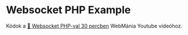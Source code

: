 # Websocket PHP Example

Kódok a [🤔 Websocket PHP-val 30 percben](https://youtu.be/H7NQd2X7ZyI) WebMánia Youtube videóhoz.
